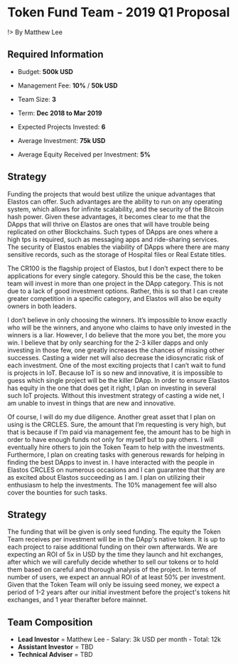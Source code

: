 
# Token Fund Team - 2019 Q1 Proposal

!> By Matthew Lee

## Required Information

- Budget: **500k USD**

- Management Fee: **10%** / **50k USD**

- Team Size: **3**

- Term: **Dec 2018 to Mar 2019**

- Expected Projects Invested: **6**

- Average Investment: **75k USD**

- Average Equity Received per Investment: **5%**

## Strategy


Funding the projects that would best utilize the unique advantages that Elastos can offer. Such advantages are the ability to run on any operating system, which allows for infinite scalability, and the security of the Bitcoin hash power. Given these advantages, it becomes clear to me that the DApps that will thrive on Elastos are ones that will have trouble being replicated on other Blockchains. Such types of DApps are ones where a high tps is required, such as messaging apps and ride-sharing services. The security of Elastos enables the viability of DApps where there are many sensitive records, such as the storage of Hospital files or Real Estate titles.

The CR100 is the flagship project of Elastos, but I don’t expect there to be applications for every single category. Should this be the case, the token team will invest in more than one project in the DApp category. This is not due to a lack of good investment options. Rather, this is so that I can create greater competition in a specific category, and Elastos will also be equity owners in both leaders.

I don’t believe in only choosing the winners. It’s impossible to know exactly who will be the winners, and anyone who claims to have only invested in the winners is a liar. However, I do believe that the more you bet, the more you win. I believe that by only searching for the 2-3 killer dapps and only investing in those few, one greatly increases the chances of missing other successes. Casting a wider net will also decrease the idiosyncratic risk of each investment. One of the most exciting projects that I can’t wait to fund is projects in IoT. Because IoT is so new and innovative, it is impossible to guess which single project will be the killer DApp. In order to ensure Elastos has equity in the one that does get it right, I plan on investing in several such IoT projects. Without this investment strategy of casting a wide net, I am unable to invest in things that are new and innovative.

Of course, I will do my due diligence. Another great asset that I plan on using is the CRCLES. Sure, the amount that I’m requesting is very high, but that is because if I’m paid via management fee, the amount has to be high in order to have enough funds not only for myself but to pay others. I will eventually hire others to join the Token Team to help with the investments. Furthermore, I plan on creating tasks with generous rewards for helping in finding the best DApps to invest in. I have interacted with the people in Elastos CRCLES on numerous occasions and I can guarantee that they are as excited about Elastos succeeding as I am. I plan on utilizing their enthusiasm to help the investments. The 10% management fee will also cover the bounties for such tasks.

## Strategy


The funding that will be given is only seed funding. The equity the Token Team receives per investment will be in the DApp's native token. It is up to each project to raise additional funding on their own afterwards. We are expecting an ROI of 5x in USD by the time they launch and hit exchanges, after which we will carefully decide whether to sell our tokens or to hold them based on careful and thorough analysis of the project. In terms of number of users, we expect an annual ROI of at least 50% per investment. Given that the Token Team will only be issuing seed money, we expect a period of 1-2 years after our initial investment before the project's tokens hit exchanges, and 1 year therafter before mainnet. 



## Team Composition

- **Lead Investor** = Matthew Lee - Salary: 3k USD per month - Total: 12k
- **Assistant Investor** = TBD
- **Technical Adviser** = TBD

